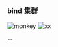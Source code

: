 ### bind 集群

![monkey](http://ot7vbu52o.bkt.clouddn.com/20170717150026461454803.jpg)
![xx](http://ot7vbu52o.bkt.clouddn.com/20170717150026667512670.jpg)

--
